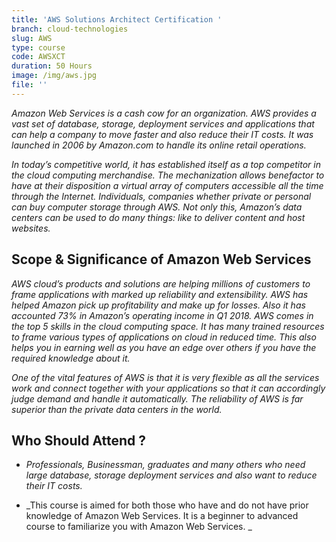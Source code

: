 ```yaml
---
title: 'AWS Solutions Architect Certification '
branch: cloud-technologies
slug: AWS
type: course
code: AWSXCT
duration: 50 Hours
image: /img/aws.jpg
file: ''
---
```

_Amazon Web Services is a cash cow for an organization. AWS provides a vast set of database, storage, deployment services and applications that can help a company to move faster and also reduce their IT costs. It was launched in 2006 by Amazon.com to handle its online retail operations._

 _In today’s competitive world, it has established itself as a top competitor in the cloud computing merchandise. The mechanization allows benefactor to have at their disposition a virtual array of computers accessible all the time through the Internet. Individuals, companies whether private or personal can buy computer storage through AWS. Not only this, Amazon’s data centers can be used to do many things: like to deliver content and host websites._

## Scope & Significance of Amazon Web Services
_AWS cloud’s products and solutions are helping millions of customers to frame applications with marked up reliability and extensibility. AWS has helped Amazon pick up profitability and make up for losses. Also it has accounted 73% in Amazon’s operating income in Q1 2018. AWS comes in the top 5 skills in the cloud computing space. It has many trained resources to frame various types of applications on cloud in reduced time. This also helps you in earning well as you have an edge over others if you have the required knowledge about it._ 

_One of the vital features of AWS is that it is very flexible as all the services work and connect together with your applications so that it can accordingly judge demand and handle it automatically. The reliability of AWS is far superior than the private data centers in the world._

## Who Should Attend ?
- _Professionals, Businessman, graduates and many others who need large database, storage deployment services and also want to reduce their IT costs._

- _This course is aimed for both those who have and do not have prior knowledge of Amazon Web Services. It is a beginner to advanced course to familiarize you with Amazon Web Services._


